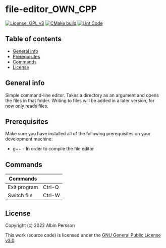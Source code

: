 # file-editor_OWN_CPP
[![License: GPL v3](https://img.shields.io/badge/License-GPLv3-blue.svg)](https://www.gnu.org/licenses/gpl-3.0)
[![CMake build](https://github.com/DenmarkPolice/file-editor_OWN_CPP/actions/workflows/cmake.yml/badge.svg)](https://github.com/DenmarkPolice/file-editor_OWN_CPP/actions/workflows/cmake.yml)
[![Lint Code](https://github.com/DenmarkPolice/file-editor_OWN_CPP/actions/workflows/linter.yml/badge.svg)](https://github.com/DenmarkPolice/file-editor_OWN_CPP/actions/workflows/linter.yml)

## Table of contents
* [General info](#general-info)
* [Prerequisites](#Prerequisites)
* [Commands](#Commands)
* [License](#License)

## General info
Simple command-line editor. Takes a directory as an argument and opens the files in that folder. Writing to files will be added in a later version, for now only reads files.

## Prerequisites
Make sure you have installed all of the following prerequisites on your development machine:
* g++ - In order to compile the file editor

## Commands

| Commands     ||
|--------------|-----------|
| Exit program | Ctrl-Q    |
| Switch file  | Ctrl-W    |

## License

Copyright (c) 2022 Albin Persson

This work (source code) is licensed under the [GNU General Public License v3.0](./LICENSE).